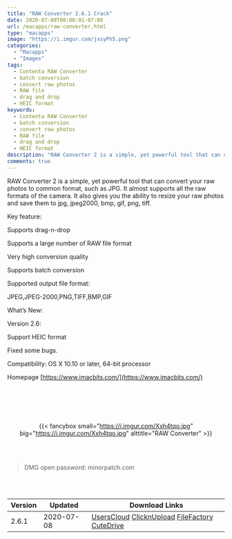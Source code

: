 ```yaml
---
title: "RAW Converter 2.6.1 Crack"
date: 2020-07-08T00:08:01-07:00
url: /macapps/raw-converter.html
type: "macapps"
image: "https://i.imgur.com/jxsyPh5.png"
categories:
  - "Macapps"
  - "Images"
tags:
  - Contenta RAW Converter
  - batch conversion
  - convert raw photos
  - RAW file
  - drag and drop
  - HEIC format
keywords:
  - Contenta RAW Converter
  - batch conversion
  - convert raw photos
  - RAW file
  - drag and drop
  - HEIC format
description: "RAW Converter 2 is a simple, yet powerful tool that can convert your raw photos to common format, such as JPG"
comments: true
---
```


RAW Converter 2 is a simple, yet powerful tool that can convert your raw photos to common format, such as JPG. It almost supports all the raw formats of the camera. It also gives you the ability to resize your raw photos and save them to jpg, jpeg2000, bmp, gif, png, tiff.

Key feature:

Supports drag-n-drop

Supports a large number of RAW file format

Very high conversion quality

Supports batch conversion

Supported output file format:

JPEG,JPEG-2000,PNG,TIFF,BMP,GIF

What’s New:

Version 2.6:

Support HEIC format

Fixed some bugs.

Compatibility: OS X 10.10 or later, 64-bit processor

Homepage [https://www.imacbits.com/](https://www.imacbits.com/)

<br/>
<br/>
<script async src="https://pagead2.googlesyndication.com/pagead/js/adsbygoogle.js"></script>
<ins class="adsbygoogle"
     style="display:block; text-align:center;"
     data-ad-layout="in-article"
     data-ad-format="fluid"
     data-ad-client="ca-pub-8746275014476192"
     data-ad-slot="5144997159"></ins>
<script>
     (adsbygoogle = window.adsbygoogle || []).push({});
</script>
<br/>
<br/>


<center>

{{< fancybox small="https://i.imgur.com/Xxh4tqo.jpg" big="https://i.imgur.com/Xxh4tqo.jpg" alttitle="RAW Converter" >}}

</center>

<br/>
<br/>


> DMG open password: minorpatch.com

<br/>

<br/>
<div id="history_version" class="history_version">

| Version | Updated | Download Links |
| ---- | ---- | ---- |
| 2.6.1 | 2020-07-08 | [UsersCloud](https://ouo.io/UMrqs3)   [ClicknUpload](https://ouo.io/usDkvH)   [FileFactory](https://ouo.io/tRMMpR)   [CuteDrive](https://ouo.io/mEs2rP) |

</div>
